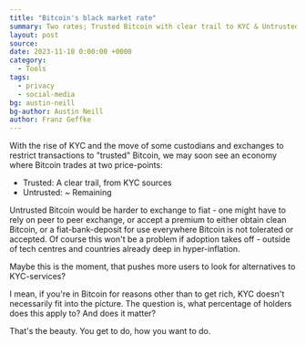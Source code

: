 ```yaml
---
title: "Bitcoin's black market rate"
summary: Two rates; Trusted Bitcoin with clear trail to KYC & Untrusted Bitcoin from unknown sources, offshore exchanges and mixers
layout: post
source:
date: 2023-11-18 0:00:00 +0000
category:
  - Tools
tags:
  - privacy
  - social-media
bg: austin-neill
bg-author: Austin Neill
author: Franz Geffke
---
```


With the rise of KYC and the move of some custodians and exchanges to restrict transactions to "trusted" Bitcoin, we may soon see an economy where Bitcoin trades at two price-points:

- Trusted: A clear trail, from KYC sources
- Untrusted: ~ Remaining

Untrusted Bitcoin would be harder to exchange to fiat - one might have to rely on peer to peer exchange, or accept a premium to either obtain clean Bitcoin, or a fiat-bank-deposit for use everywhere Bitcoin is not tolerated or accepted. Of course this won't be a problem if adoption takes off - outside of tech centres and countries already deep in hyper-inflation.

Maybe this is the moment, that pushes more users to look for alternatives to KYC-services?

I mean, if you're in Bitcoin for reasons other than to get rich, KYC doesn't necessarily fit into the picture.
The question is, what percentage of holders does this apply to?
And does it matter?

That's the beauty. You get to do, how you want to do.

